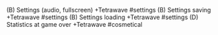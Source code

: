 (B) Settings (audio, fullscreen)   +Tetrawave   #settings
(B) Settings saving                +Tetrawave   #settings
(B) Settings loading               +Tetrawave   #settings
(D) Statistics at game over        +Tetrawave   #cosmetical 


